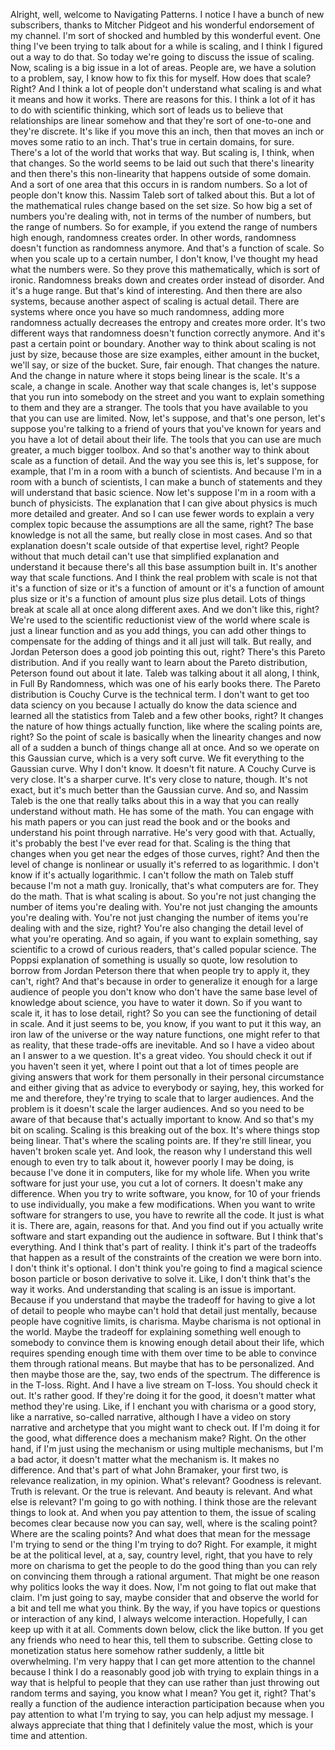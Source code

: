  Alright, well, welcome to Navigating Patterns. I notice I have a bunch of new subscribers, thanks to Mitcher Pidgeot and his wonderful endorsement of my channel. I'm sort of shocked and humbled by this wonderful event. One thing I've been trying to talk about for a while is scaling, and I think I figured out a way to do that. So today we're going to discuss the issue of scaling. Now, scaling is a big issue in a lot of areas. People are, we have a solution to a problem, say, I know how to fix this for myself. How does that scale? Right? And I think a lot of people don't understand what scaling is and what it means and how it works. There are reasons for this. I think a lot of it has to do with scientific thinking, which sort of leads us to believe that relationships are linear somehow and that they're sort of one-to-one and they're discrete. It's like if you move this an inch, then that moves an inch or moves some ratio to an inch. That's true in certain domains, for sure. There's a lot of the world that works that way. But scaling is, I think, when that changes. So the world seems to be laid out such that there's linearity and then there's this non-linearity that happens outside of some domain. And a sort of one area that this occurs in is random numbers. So a lot of people don't know this. Nassim Taleb sort of talked about this. But a lot of the mathematical rules change based on the set size. So how big a set of numbers you're dealing with, not in terms of the number of numbers, but the range of numbers. So for example, if you extend the range of numbers high enough, randomness creates order. In other words, randomness doesn't function as randomness anymore. And that's a function of scale. So when you scale up to a certain number, I don't know, I've thought my head what the numbers were. So they prove this mathematically, which is sort of ironic. Randomness breaks down and creates order instead of disorder. And it's a huge range. But that's kind of interesting. And then there are also systems, because another aspect of scaling is actual detail. There are systems where once you have so much randomness, adding more randomness actually decreases the entropy and creates more order. It's two different ways that randomness doesn't function correctly anymore. And it's past a certain point or boundary. Another way to think about scaling is not just by size, because those are size examples, either amount in the bucket, we'll say, or size of the bucket. Sure, fair enough. That changes the nature. And the change in nature where it stops being linear is the scale. It's a scale, a change in scale. Another way that scale changes is, let's suppose that you run into somebody on the street and you want to explain something to them and they are a stranger. The tools that you have available to you that you can use are limited. Now, let's suppose, and that's one person, let's suppose you're talking to a friend of yours that you've known for years and you have a lot of detail about their life. The tools that you can use are much greater, a much bigger toolbox. And so that's another way to think about scale as a function of detail. And the way you see this is, let's suppose, for example, that I'm in a room with a bunch of scientists. And because I'm in a room with a bunch of scientists, I can make a bunch of statements and they will understand that basic science. Now let's suppose I'm in a room with a bunch of physicists. The explanation that I can give about physics is much more detailed and greater. And so I can use fewer words to explain a very complex topic because the assumptions are all the same, right? The base knowledge is not all the same, but really close in most cases. And so that explanation doesn't scale outside of that expertise level, right? People without that much detail can't use that simplified explanation and understand it because there's all this base assumption built in. It's another way that scale functions. And I think the real problem with scale is not that it's a function of size or it's a function of amount or it's a function of amount plus size or it's a function of amount plus size plus detail. Lots of things break at scale all at once along different axes. And we don't like this, right? We're used to the scientific reductionist view of the world where scale is just a linear function and as you add things, you can add other things to compensate for the adding of things and it all just will talk. But really, and Jordan Peterson does a good job pointing this out, right? There's this Pareto distribution. And if you really want to learn about the Pareto distribution, Peterson found out about it late. Taleb was talking about it all along, I think, in Full By Randomness, which was one of his early books there. The Pareto distribution is Couchy Curve is the technical term. I don't want to get too data sciency on you because I actually do know the data science and learned all the statistics from Taleb and a few other books, right? It changes the nature of how things actually function, like where the scaling points are, right? So the point of scale is basically when the linearity changes and now all of a sudden a bunch of things change all at once. And so we operate on this Gaussian curve, which is a very soft curve. We fit everything to the Gaussian curve. Why I don't know. It doesn't fit nature. A Couchy Curve is very close. It's a sharper curve. It's very close to nature, though. It's not exact, but it's much better than the Gaussian curve. And so, and Nassim Taleb is the one that really talks about this in a way that you can really understand without math. He has some of the math. You can engage with his math papers or you can just read the book and or the books and understand his point through narrative. He's very good with that. Actually, it's probably the best I've ever read for that. Scaling is the thing that changes when you get near the edges of those curves, right? And then the level of change is nonlinear or usually it's referred to as logarithmic. I don't know if it's actually logarithmic. I can't follow the math on Taleb stuff because I'm not a math guy. Ironically, that's what computers are for. They do the math. That is what scaling is about. So you're not just changing the number of items you're dealing with. You're not just changing the amounts you're dealing with. You're not just changing the number of items you're dealing with and the size, right? You're also changing the detail level of what you're operating. And so again, if you want to explain something, say scientific to a crowd of curious readers, that's called popular science. The Poppsi explanation of something is usually so quote, low resolution to borrow from Jordan Peterson there that when people try to apply it, they can't, right? And that's because in order to generalize it enough for a large audience of people you don't know who don't have the same base level of knowledge about science, you have to water it down. So if you want to scale it, it has to lose detail, right? So you can see the functioning of detail in scale. And it just seems to be, you know, if you want to put it this way, an iron law of the universe or the way nature functions, one might refer to that as reality, that these trade-offs are inevitable. And so I have a video about an I answer to a we question. It's a great video. You should check it out if you haven't seen it yet, where I point out that a lot of times people are giving answers that work for them personally in their personal circumstance and either giving that as advice to everybody or saying, hey, this worked for me and therefore, they're trying to scale that to larger audiences. And the problem is it doesn't scale the larger audiences. And so you need to be aware of that because that's actually important to know. And so that's my bit on scaling. Scaling is this breaking out of the box. It's where things stop being linear. That's where the scaling points are. If they're still linear, you haven't broken scale yet. And look, the reason why I understand this well enough to even try to talk about it, however poorly I may be doing, is because I've done it in computers, like for my whole life. When you write software for just your use, you cut a lot of corners. It doesn't make any difference. When you try to write software, you know, for 10 of your friends to use individually, you make a few modifications. When you want to write software for strangers to use, you have to rewrite all the code. It just is what it is. There are, again, reasons for that. And you find out if you actually write software and start expanding out the audience in software. But I think that's everything. And I think that's part of reality. I think it's part of the tradeoffs that happen as a result of the constraints of the creation we were born into. I don't think it's optional. I don't think you're going to find a magical science boson particle or boson derivative to solve it. Like, I don't think that's the way it works. And understanding that scaling is an issue is important. Because if you understand that maybe the tradeoff for having to give a lot of detail to people who maybe can't hold that detail just mentally, because people have cognitive limits, is charisma. Maybe charisma is not optional in the world. Maybe the tradeoff for explaining something well enough to somebody to convince them is knowing enough detail about their life, which requires spending enough time with them over time to be able to convince them through rational means. But maybe that has to be personalized. And then maybe those are the, say, two ends of the spectrum. The difference is in the T-loss. Right. And I have a live stream on T-loss. You should check it out. It's rather good. If they're doing it for the good, it doesn't matter what method they're using. Like, if I enchant you with charisma or a good story, like a narrative, so-called narrative, although I have a video on story narrative and archetype that you might want to check out. If I'm doing it for the good, what difference does a mechanism make? Right. On the other hand, if I'm just using the mechanism or using multiple mechanisms, but I'm a bad actor, it doesn't matter what the mechanism is. It makes no difference. And that's part of what John Bramaker, your first two, is relevance realization, in my opinion. What's relevant? Goodness is relevant. Truth is relevant. Or the true is relevant. And beauty is relevant. And what else is relevant? I'm going to go with nothing. I think those are the relevant things to look at. And when you pay attention to them, the issue of scaling becomes clear because now you can say, well, where is the scaling point? Where are the scaling points? And what does that mean for the message I'm trying to send or the thing I'm trying to do? Right. For example, it might be at the political level, at a, say, country level, right, that you have to rely more on charisma to get the people to do the good thing than you can rely on convincing them through a rational argument. That might be one reason why politics looks the way it does. Now, I'm not going to flat out make that claim. I'm just going to say, maybe consider that and observe the world for a bit and tell me what you think. By the way, if you have topics or questions or interaction of any kind, I always welcome interaction. Hopefully, I can keep up with it at all. Comments down below, click the like button. If you get any friends who need to hear this, tell them to subscribe. Getting close to monetization status here somehow rather suddenly, a little bit overwhelming. I'm very happy that I can get more attention to the channel because I think I do a reasonably good job with trying to explain things in a way that is helpful to people that they can use rather than just throwing out random terms and saying, you know what I mean? You get it, right? That's really a function of the audience interaction participation because when you pay attention to what I'm trying to say, you can help adjust my message. I always appreciate that thing that I definitely value the most, which is your time and attention.